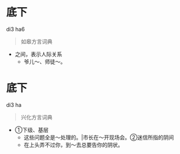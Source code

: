 # 底下
di3 ha6
> 如皋方言词典
- 之间，表示人际关系
  - 爷儿～、师徒～。

# 底下
di3 ha
> 兴化方言词典
- ①下级、基层
  - 这些问题全是～处理的。|市长在～开现场会。②迷信所指的阴间
  - 在上头弄不过你，到～去总要告你的阴状。
